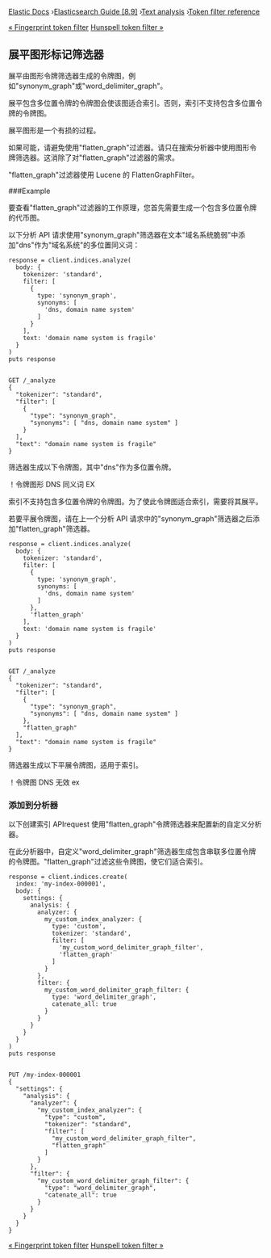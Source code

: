 

[Elastic Docs](/guide/) ›[Elasticsearch Guide [8.9]](index.md) ›[Text
analysis](analysis.md) ›[Token filter reference](analysis-tokenfilters.md)

[« Fingerprint token filter](analysis-fingerprint-tokenfilter.md) [Hunspell
token filter »](analysis-hunspell-tokenfilter.md)

## 展平图形标记筛选器

展平由图形令牌筛选器生成的令牌图，例如"synonym_graph"或"word_delimiter_graph"。

展平包含多位置令牌的令牌图会使该图适合索引。否则，索引不支持包含多位置令牌的令牌图。

展平图形是一个有损的过程。

如果可能，请避免使用"flatten_graph"过滤器。请只在搜索分析器中使用图形令牌筛选器。这消除了对"flatten_graph"过滤器的需求。

"flatten_graph"过滤器使用 Lucene 的 FlattenGraphFilter。

###Example

要查看"flatten_graph"过滤器的工作原理，您首先需要生成一个包含多位置令牌的代币图。

以下分析 API 请求使用"synonym_graph"筛选器在文本"域名系统脆弱"中添加"dns"作为"域名系统"的多位置同义词：

    
    
    response = client.indices.analyze(
      body: {
        tokenizer: 'standard',
        filter: [
          {
            type: 'synonym_graph',
            synonyms: [
              'dns, domain name system'
            ]
          }
        ],
        text: 'domain name system is fragile'
      }
    )
    puts response
    
    
    GET /_analyze
    {
      "tokenizer": "standard",
      "filter": [
        {
          "type": "synonym_graph",
          "synonyms": [ "dns, domain name system" ]
        }
      ],
      "text": "domain name system is fragile"
    }

筛选器生成以下令牌图，其中"dns"作为多位置令牌。

！令牌图形 DNS 同义词 EX

索引不支持包含多位置令牌的令牌图。为了使此令牌图适合索引，需要将其展平。

若要平展令牌图，请在上一个分析 API 请求中的"synonym_graph"筛选器之后添加"flatten_graph"筛选器。

    
    
    response = client.indices.analyze(
      body: {
        tokenizer: 'standard',
        filter: [
          {
            type: 'synonym_graph',
            synonyms: [
              'dns, domain name system'
            ]
          },
          'flatten_graph'
        ],
        text: 'domain name system is fragile'
      }
    )
    puts response
    
    
    GET /_analyze
    {
      "tokenizer": "standard",
      "filter": [
        {
          "type": "synonym_graph",
          "synonyms": [ "dns, domain name system" ]
        },
        "flatten_graph"
      ],
      "text": "domain name system is fragile"
    }

筛选器生成以下平展令牌图，适用于索引。

！令牌图 DNS 无效 ex

### 添加到分析器

以下创建索引 APIrequest 使用"flatten_graph"令牌筛选器来配置新的自定义分析器。

在此分析器中，自定义"word_delimiter_graph"筛选器生成包含串联多位置令牌的令牌图。"flatten_graph"过滤这些令牌图，使它们适合索引。

    
    
    response = client.indices.create(
      index: 'my-index-000001',
      body: {
        settings: {
          analysis: {
            analyzer: {
              my_custom_index_analyzer: {
                type: 'custom',
                tokenizer: 'standard',
                filter: [
                  'my_custom_word_delimiter_graph_filter',
                  'flatten_graph'
                ]
              }
            },
            filter: {
              my_custom_word_delimiter_graph_filter: {
                type: 'word_delimiter_graph',
                catenate_all: true
              }
            }
          }
        }
      }
    )
    puts response
    
    
    PUT /my-index-000001
    {
      "settings": {
        "analysis": {
          "analyzer": {
            "my_custom_index_analyzer": {
              "type": "custom",
              "tokenizer": "standard",
              "filter": [
                "my_custom_word_delimiter_graph_filter",
                "flatten_graph"
              ]
            }
          },
          "filter": {
            "my_custom_word_delimiter_graph_filter": {
              "type": "word_delimiter_graph",
              "catenate_all": true
            }
          }
        }
      }
    }

[« Fingerprint token filter](analysis-fingerprint-tokenfilter.md) [Hunspell
token filter »](analysis-hunspell-tokenfilter.md)
